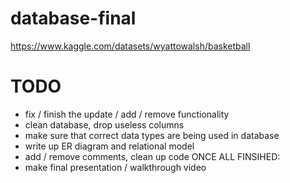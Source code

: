 # database-final

https://www.kaggle.com/datasets/wyattowalsh/basketball

# TODO
- fix / finish the update / add / remove functionality
- clean database, drop useless columns
- make sure that correct data types are being used in database
- write up ER diagram and relational model
- add / remove comments, clean up code
ONCE ALL FINSIHED:
- make final presentation / walkthrough video
